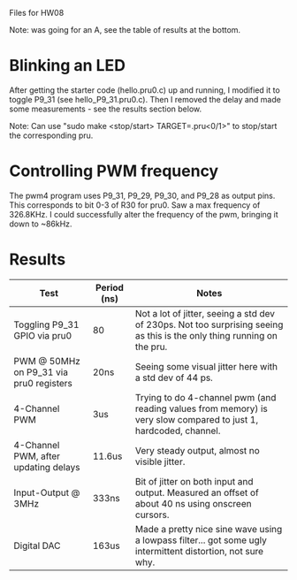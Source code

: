 Files for HW08

Note: was going for an A, see the table of results at the bottom.

# Blinking an LED

After getting the starter code (hello.pru0.c) up and running, I modified it to toggle P9_31 (see hello_P9_31.pru0.c). Then I removed the delay and made some measurements - see the results section below.

Note: Can use "sudo make <stop/start> TARGET=.pru<0/1>" to stop/start the corresponding pru.

# Controlling PWM frequency

The pwm4 program uses P9_31, P9_29, P9_30, and P9_28 as output pins. This corresponds to bit 0-3 of R30 for pru0. Saw a max frequency of 326.8KHz. I could successfully alter the frequency of the pwm, bringing it down to ~86kHz.

# Results

|Test|Period (ns)|Notes|
|--|--|--|
|Toggling P9_31 GPIO via pru0|80|Not a lot of jitter, seeing a std dev of 230ps. Not too surprising seeing as this is the only thing running on the pru.|
|PWM @ 50MHz on P9_31 via pru0 registers|20ns|Seeing some visual jitter here with a std dev of 44 ps.|
|4-Channel PWM| 3us| Trying to do 4-channel pwm (and reading values from memory) is very slow compared to just 1, hardcoded, channel.|
|4-Channel PWM, after updating delays| 11.6us| Very steady output, almost no visible jitter.|
|Input-Output @ 3MHz| 333ns | Bit of jitter on both input and output. Measured an offset of about 40 ns using onscreen cursors.|
|Digital DAC| 163us | Made a pretty nice sine wave using a lowpass filter... got some ugly intermittent distortion, not sure why.|